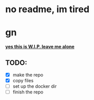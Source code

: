 # no readme, im tired

# gn
<u><b>yes this is W.I.P. leave me alone</b></u>

## TODO:
- [x] make the repo
- [x] copy files
- [ ] set up the docker dir
- [ ] finish the repo